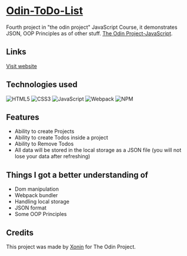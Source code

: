 # [Odin-ToDo-List](https://restaurant.xonin.dev)
Fourth project in "the odin project" JavaScript Course, it demonstrates JSON, OOP Principles as of other stuff.  [The Odin Project-JavaScript](https://www.theodinproject.com/paths/full-stack-javascript/courses/javascript).

## Links
[Visit website](https://restaurant.xonin.dev)

## Technologies used
![HTML5](https://img.shields.io/badge/html5-E34F26.svg?style=for-the-badge&logo=html5&logoColor=FFF)
![CSS3](https://img.shields.io/badge/css3-%231572B6.svg?style=for-the-badge&logo=css3&logoColor=white)
![JavaScript](https://img.shields.io/badge/javascript-%23323330.svg?style=for-the-badge&logo=javascript&logoColor=%23F7DF1E)
![Webpack](https://img.shields.io/badge/webpack-%238DD6F9.svg?style=for-the-badge&logo=webpack&logoColor=black)
![NPM](https://img.shields.io/badge/NPM-%23CB3837.svg?style=for-the-badge&logo=npm&logoColor=white)
## Features
- Ability to create Projects
- Ability to create Todos inside a project 
- Ability to Remove Todos
- All data will be stored in the local storage as a JSON file (you will not lose your data after refreshing)
## Things I got a better understanding of
- Dom manipulation
- Webpack bundler
- Handling local storage
- JSON format 
- Some OOP Principles
## Credits
This project was made by [Xonin](https://github.com/xonin-hush) for The Odin Project.
